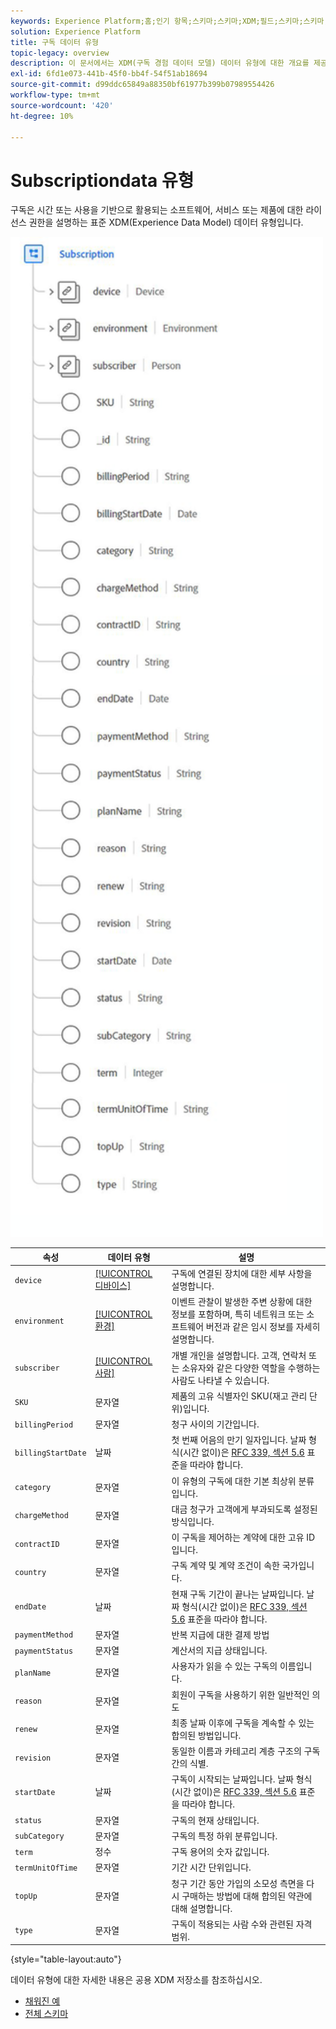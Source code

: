 ```yaml
---
keywords: Experience Platform;홈;인기 항목;스키마;스키마;XDM;필드;스키마;스키마;구독;데이터 유형;데이터 유형;데이터 유형;
solution: Experience Platform
title: 구독 데이터 유형
topic-legacy: overview
description: 이 문서에서는 XDM(구독 경험 데이터 모델) 데이터 유형에 대한 개요를 제공합니다.
exl-id: 6fd1e073-441b-45f0-bb4f-54f51ab18694
source-git-commit: d99ddc65849a88350bf61977b399b07989554426
workflow-type: tm+mt
source-wordcount: '420'
ht-degree: 10%

---
```


#  Subscriptiondata 유형

 구독은 시간 또는 사용을 기반으로 활용되는 소프트웨어, 서비스 또는 제품에 대한 라이선스 권한을 설명하는 표준 XDM(Experience Data Model) 데이터 유형입니다.

<img src="../images/data-types/subscription-data-type.png" width="500" /><br />

| 속성 | 데이터 유형 | 설명 |
| --- | --- | --- |
| `device` | [[!UICONTROL 디바이스]](./device.md) | 구독에 연결된 장치에 대한 세부 사항을 설명합니다. |
| `environment` | [[!UICONTROL 환경]](./environment.md) | 이벤트 관찰이 발생한 주변 상황에 대한 정보를 포함하며, 특히 네트워크 또는 소프트웨어 버전과 같은 임시 정보를 자세히 설명합니다. |
| `subscriber` | [[!UICONTROL 사람]](./person.md) | 개별 개인을 설명합니다. 고객, 연락처 또는 소유자와 같은 다양한 역할을 수행하는 사람도 나타낼 수 있습니다. |
| `SKU` | 문자열 | 제품의 고유 식별자인 SKU(재고 관리 단위)입니다. |
| `billingPeriod` | 문자열 | 청구 사이의 기간입니다. |
| `billingStartDate` | 날짜 | 첫 번째 어음의 만기 일자입니다. 날짜 형식(시간 없이)은 [RFC 339, 섹션 5.6](https://tools.ietf.org/html/rfc3339#section-5.6) 표준을 따라야 합니다. |
| `category` | 문자열 | 이 유형의 구독에 대한 기본 최상위 분류입니다. |
| `chargeMethod` | 문자열 | 대금 청구가 고객에게 부과되도록 설정된 방식입니다. |
| `contractID` | 문자열 | 이 구독을 제어하는 계약에 대한 고유 ID입니다. |
| `country` | 문자열 | 구독 계약 및 계약 조건이 속한 국가입니다. |
| `endDate` | 날짜 | 현재 구독 기간이 끝나는 날짜입니다. 날짜 형식(시간 없이)은 [RFC 339, 섹션 5.6](https://tools.ietf.org/html/rfc3339#section-5.6) 표준을 따라야 합니다. |
| `paymentMethod` | 문자열 | 반복 지급에 대한 결제 방법 |
| `paymentStatus` | 문자열 | 계산서의 지급 상태입니다. |
| `planName` | 문자열 | 사용자가 읽을 수 있는 구독의 이름입니다. |
| `reason` | 문자열 | 회원이 구독을 사용하기 위한 일반적인 의도 |
| `renew` | 문자열 | 최종 날짜 이후에 구독을 계속할 수 있는 합의된 방법입니다. |
| `revision` | 문자열 | 동일한 이름과 카테고리 계층 구조의 구독 간의 식별. |
| `startDate` | 날짜 | 구독이 시작되는 날짜입니다. 날짜 형식(시간 없이)은 [RFC 339, 섹션 5.6](https://tools.ietf.org/html/rfc3339#section-5.6) 표준을 따라야 합니다. |
| `status` | 문자열 | 구독의 현재 상태입니다. |
| `subCategory` | 문자열 | 구독의 특정 하위 분류입니다. |
| `term` | 정수 | 구독 용어의 숫자 값입니다. |
| `termUnitOfTime` | 문자열 | 기간 시간 단위입니다. |
| `topUp` | 문자열 | 청구 기간 동안 가입의 소모성 측면을 다시 구매하는 방법에 대해 합의된 약관에 대해 설명합니다. |
| `type` | 문자열 | 구독이 적용되는 사람 수와 관련된 자격 범위. |

{style=&quot;table-layout:auto&quot;}

데이터 유형에 대한 자세한 내용은 공용 XDM 저장소를 참조하십시오.

* [채워진 예](https://github.com/adobe/xdm/blob/master/components/datatypes/industry-verticals/subscription.example.1.json)
* [전체 스키마](https://github.com/adobe/xdm/blob/master/components/datatypes/industry-verticals/subscription.schema.json)
